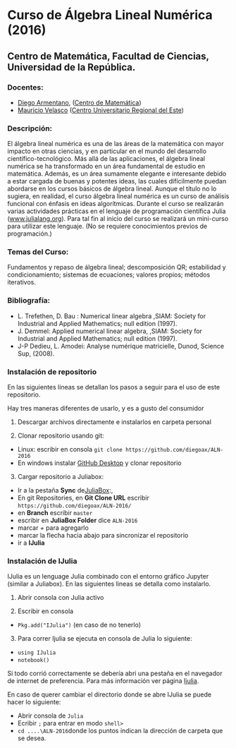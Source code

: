 # Curso de Álgebra Lineal Numérica (2016) 

## Centro de Matemática, Facultad de Ciencias, Universidad de la República.

### Docentes: 
* [Diego Armentano](http://www.cmat.edu.uy/~diego/), ([Centro de Matemática](http://www.cmat.edu.uy/cmat))
* [Mauricio Velasco](http://wwwprof.uniandes.edu.co/~mve) ([Centro Universitario Regional del Este](http://www.cure.edu.uy/))

### Descripción:
El álgebra lineal numérica es una de las áreas de la matemática con mayor impacto en otras ciencias, y en particular en el mundo del desarrollo científico-tecnológico. Más allá de las aplicaciones, el álgebra lineal numérica se ha transformado en un área fundamental de estudio en matemática. Además, es un área sumamente elegante e interesante debido a estar cargada de buenas y potentes ideas, las cuales difícilmente puedan abordarse en los cursos básicos de álgebra lineal. Aunque el título no lo sugiera, en realidad, el curso álgebra lineal numérica es un curso de análisis funcional con énfasis en ideas algorítmicas. Durante el curso se realizarán varias actividades prácticas en el lenguaje de programación científica Julia (www.julialang.org). Para tal fin al inicio del curso se realizará un mini-curso para utilizar este lenguaje. (No se requiere conocimientos previos de programación.)

### Temas del Curso:
Fundamentos y repaso de álgebra lineal; descomposición QR; estabilidad y
condicionamiento; sistemas de ecuaciones; valores propios; métodos iterativos.

### Bibliografía:
* L. Trefethen, D. Bau : Numerical linear algebra ,SIAM: Society for Industrial and
Applied Mathematics; null edition (1997).
* J. Demmel: Applied numerical linear algebra, ,SIAM: Society for Industrial and
Applied Mathematics; null edition (1997).
* J-P Dedieu, L. Amodei: Analyse numérique matricielle, Dunod, Science Sup, (2008).

### Instalación de repositorio

En las siguientes lineas se detallan los pasos a seguir para el uso de este repositorio.

Hay tres maneras diferentes de usarlo, y es a gusto del consumidor

1. Descargar archivos directamente e instalarlos en carpeta personal

2. Clonar repositorio usando git: 

 * Linux: escribir en consola 
 `git clone https://github.com/diegoax/ALN-2016`
 * En windows instalar [GitHub Desktop](https://desktop.github.com/) y clonar repositorio

3. Cargar repositorio a Juliabox: 
 * Ir a la pestaña __Sync__ de[JuliaBox](https://juliabox.org/):,
 * En git Repositories, en __Git Clone URL__ escribir `https://github.com/diegoax/ALN-2016/`
 * en __Branch__ escribir `master`
 * escribir en __JuliaBox Folder__ dice `ALN-2016`
 * marcar _+_ para agregarlo
 * marcar la flecha hacia abajo para sincronizar el repositorio
 * ir a  __IJulia__

### Instalación de IJulia

IJulia es un lenguage Julia combinado con el entorno gráfico Jupyter (similar a Juliabox).
En las siguientes lineas se detalla como instalarlo.

1. Abrir consola con Julia activo

2. Escribir en consola 
  * `Pkg.add("IJulia")` (en caso de no tenerlo)

3. Para correr Ijulia se ejecuta en consola de Julia lo siguiente:
  * `using IJulia`
  * `notebook()`

Si todo corrió correctamente se debería abri una pestaña en el navegador de internet de preferencia. Para más información ver página [Ijulia](https://github.com/JuliaLang/IJulia.jl).

En caso de querer cambiar el directorio donde se abre IJulia se puede hacer lo siguiente:
* Abrir consola de `Julia`
* Ecribir `;` para entrar en modo `shell>`
* `cd ....\ALN-2016`donde los puntos indican la dirección de carpeta que se desea.
